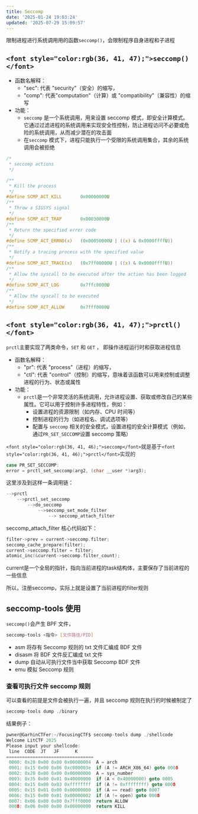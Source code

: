 ```yaml
---
title: Seccomp
date: '2025-01-24 19:03:24'
updated: '2025-07-29 15:09:57'
---
```

限制进程进行系统调用用的函数`seccomp()`，会限制程序自身进程和子进程

## `<font style="color:rgb(36, 41, 47);">seccomp()</font>`
+ 函数名解释：
    - "sec": 代表 "security"（安全）的缩写，
    - "comp": 代表"computation"（计算）或 "compatibility"（兼容性）的缩写
+ 功能：
    - `seccomp` 是一个系统调用，用来设置 seccomp 模式，即安全计算模式。它通过过滤进程的系统调用来实现安全性控制，防止进程访问不必要或危险的系统调用，从而减少潜在的攻击面
    - 在`seccomp` 模式下，进程只能执行一个受限的系统调用集合，其余的系统调用会被拒绝

```c
/*
 * seccomp actions
 */

/**
 * Kill the process
 */
#define SCMP_ACT_KILL		0x00000000U
/**
 * Throw a SIGSYS signal
 */
#define SCMP_ACT_TRAP		0x00030000U
/**
 * Return the specified error code
 */
#define SCMP_ACT_ERRNO(x)	(0x00050000U | ((x) & 0x0000ffffU))
/**
 * Notify a tracing process with the specified value
 */
#define SCMP_ACT_TRACE(x)	(0x7ff00000U | ((x) & 0x0000ffffU))
/**
 * Allow the syscall to be executed after the action has been logged
 */
#define SCMP_ACT_LOG		0x7ffc0000U
/**
 * Allow the syscall to be executed
 */
#define SCMP_ACT_ALLOW		0x7fff0000U
```

## `<font style="color:rgb(36, 41, 47);">prctl()</font>`
`prctl`主要实现了两类命令，`SET` 和 `GET` ， 即操作进程运行时和获取进程信息

+ 函数名解释：
    - "pr": 代表 "process"（进程）的缩写，
    - "ctl": 代表 "control"（控制）的缩写，意味着该函数可以用来控制或调整进程的行为、状态或属性
+ 功能：
    - `prctl`是一个非常灵活的系统调用，允许进程设置、获取或修改自己的某些属性。它可以用于控制许多进程特性，例如：
        * 设置进程的资源限制（如内存、CPU 时间等）
        * 控制进程的行为（如进程名、调试选项等）
        * 配置与 `seccomp` 相关的安全模式，设置进程的安全计算模式（例如，通过`PR_SET_SECCOMP`设置 seccomp 策略）

`<font style="color:rgb(36, 41, 46);">seccomp</font>`<font style="color:rgb(36, 41, 46);">就是基于</font>`<font style="color:rgb(36, 41, 46);">prctl</font>`<font style="color:rgb(36, 41, 46);">实现的</font>

```c
case PR_SET_SECCOMP:
error = prctl_set_seccomp(arg2, (char __user *)arg3);
```

这里涉及到这样一条调用链：

```c
-->prctl 
	-->prctl_set_seccomp
		-->do_seccomp
			-->seccomp_set_mode_filter
				--> seccomp_attach_filter
```

seccomp_attach_filter 核心代码如下：

```c
filter->prev = current->seccomp.filter;
seccomp_cache_prepare(filter);
current->seccomp.filter = filter;
atomic_inc(&current->seccomp.filter_count);
```

current是一个全局的指针，指向当前进程的task结构体，主要保存了当前进程的一些信息

所以，注册seccomp，实际上就是设置了当前进程的filter规则

## seccomp-tools 使用
`seccomp()`会产生 BPF 文件，

```bash
seccomp-tools <指令> [文件路径/PID]
```

+ asm  将存有 Seccomp 规则的 txt 文件汇编成 BDF 文件
+ disasm  将 BDF 文件反汇编成 txt 文件
+ dump  自动从可执行文件当中获取 Seccomp BDF 文件
+ emu   模拟 Seccomp 规则

### 查看可执行文件 seccomp 规则
可以查看的前提是文件会被执行一遍，并且 seccomp 规则在执行的时候被制定了

```c
seccomp-tools dump ./binary
```

结果例子：

```c
pwner@GarhinCTFer:~/FocusingCTF$ seccomp-tools dump ./shellcode
Welcome LitCTF 2025
Please input your shellcode:
 line  CODE  JT   JF      K
=================================
 0000: 0x20 0x00 0x00 0x00000004  A = arch
 0001: 0x15 0x00 0x06 0xc000003e  if (A != ARCH_X86_64) goto 0008
 0002: 0x20 0x00 0x00 0x00000000  A = sys_number
 0003: 0x35 0x00 0x01 0x40000000  if (A < 0x40000000) goto 0005
 0004: 0x15 0x00 0x03 0xffffffff  if (A != 0xffffffff) goto 0008
 0005: 0x15 0x01 0x00 0x00000000  if (A == read) goto 0007
 0006: 0x15 0x00 0x01 0x00000002  if (A != open) goto 0008
 0007: 0x06 0x00 0x00 0x7fff0000  return ALLOW
 0008: 0x06 0x00 0x00 0x00000000  return KILL
```

